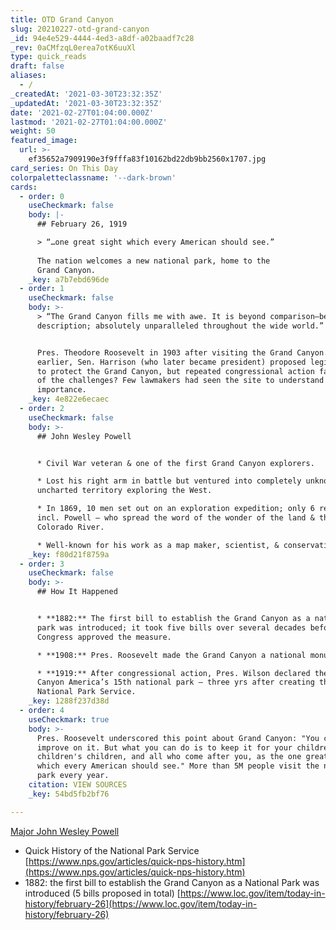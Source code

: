 ```yaml
---
title: OTD Grand Canyon
slug: 20210227-otd-grand-canyon
_id: 94e4e529-4444-4ed3-a8df-a02baadf7c28
_rev: 0aCMfzqL0erea7otK6uuXl
type: quick_reads
draft: false
aliases:
  - /
_createdAt: '2021-03-30T23:32:35Z'
_updatedAt: '2021-03-30T23:32:35Z'
date: '2021-02-27T01:04:00.000Z'
lastmod: '2021-02-27T01:04:00.000Z'
weight: 50
featured_image:
  url: >-
    ef35652a7909190e3f9fffa83f10162bd22db9bb2560x1707.jpg
card_series: On This Day
colorpaletteclassname: '--dark-brown'
cards:
  - order: 0
    useCheckmark: false
    body: |-
      ## February 26, 1919

      > “…one great sight which every American should see.”  
        
      The nation welcomes a new national park, home to the  
      Grand Canyon.
    _key: a7b7ebd696de
  - order: 1
    useCheckmark: false
    body: >-
      > “The Grand Canyon fills me with awe. It is beyond comparison—beyond
      description; absolutely unparalleled throughout the wide world.”


      Pres. Theodore Roosevelt in 1903 after visiting the Grand Canyon. Years
      earlier, Sen. Harrison (who later became president) proposed legislation
      to protect the Grand Canyon, but repeated congressional action failed. One
      of the challenges? Few lawmakers had seen the site to understand its
      importance.
    _key: 4e822e6ecaec
  - order: 2
    useCheckmark: false
    body: >-
      ## John Wesley Powell


      * Civil War veteran & one of the first Grand Canyon explorers.

      * Lost his right arm in battle but ventured into completely unknown &
      uncharted territory exploring the West.

      * In 1869, 10 men set out on an exploration expedition; only 6 returned,
      incl. Powell – who spread the word of the wonder of the land & the
      Colorado River.

      * Well-known for his work as a map maker, scientist, & conservationist.
    _key: f80d21f8759a
  - order: 3
    useCheckmark: false
    body: >-
      ## How It Happened


      * **1882:** The first bill to establish the Grand Canyon as a national
      park was introduced; it took five bills over several decades before
      Congress approved the measure.

      * **1908:** Pres. Roosevelt made the Grand Canyon a national monument.

      * **1919:** After congressional action, Pres. Wilson declared the Grand
      Canyon America’s 15th national park – three yrs after creating the
      National Park Service.
    _key: 1288f237d38d
  - order: 4
    useCheckmark: true
    body: >-
      Pres. Roosevelt underscored this point about Grand Canyon: "You cannot
      improve on it. But what you can do is to keep it for your children, your
      children's children, and all who come after you, as the one great sight
      which every American should see." More than 5M people visit the national
      park every year.
    citation: VIEW SOURCES
    _key: 54bd5fb2bf76

---
```

[Major John Wesley Powell](https://www.usgs.gov/science-support/osqi/youth-education-science/science/john-wesley-powell-expedition-then-and-now?qt-science_center_objects=0#qt-science_center_objects)

* Quick History of the National Park Service  
[https://www.nps.gov/articles/quick-nps-history.htm](https://www.nps.gov/articles/quick-nps-history.htm)
* 1882: the first bill to establish the Grand Canyon as a National Park was introduced (5 bills proposed in total) [https://www.loc.gov/item/today-in-history/february-26](https://www.loc.gov/item/today-in-history/february-26)